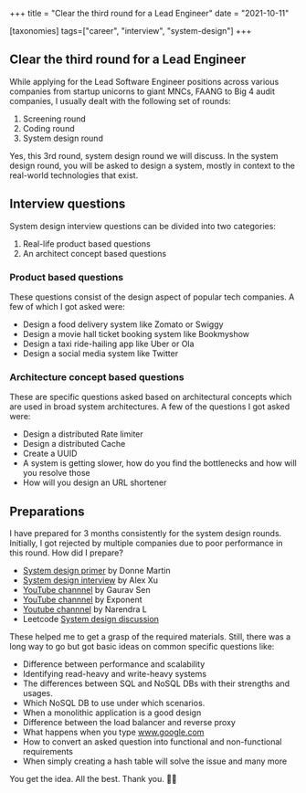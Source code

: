 +++
title = "Clear the third round for a Lead Engineer"
date = "2021-10-11"

[taxonomies]
tags=["career", "interview", "system-design"]
+++

## Clear the third round for a Lead Engineer

While applying for the Lead Software Engineer positions across various companies from startup unicorns to giant MNCs, FAANG to Big 4 audit companies, I usually dealt with the following set of rounds:

1. Screening round
2. Coding round
3. System design round

Yes, this 3rd round, system design round we will discuss. In the system design round, you will be asked to design a system, mostly in context to the real-world technologies that exist.

## Interview questions

System design interview questions can be divided into two categories:

1. Real-life product based questions
2. An architect concept based questions

### Product based questions

These questions consist of the design aspect of popular tech companies. A few of which I got asked were:


- Design a food delivery system like Zomato or Swiggy
- Design a movie hall ticket booking system like Bookmyshow
- Design a taxi ride-hailing app like Uber or Ola
- Design a social media system like Twitter

### Architecture concept based questions

These are specific questions asked based on architectural concepts which are used in broad system architectures. A few of the questions I got asked were:

- Design a distributed Rate limiter
- Design a distributed Cache
- Create a UUID
- A system is getting slower, how do you find the bottlenecks and how will you resolve those
- How will you design an URL shortener

## Preparations

I have prepared for 3 months consistently for the system design rounds. Initially, I got rejected by multiple companies due to poor performance in this round.
How did I prepare?

- [System design primer](https://github.com/donnemartin/system-design-primer) by Donne Martin
- [System design interview](https://www.amazon.in/dp/B08B3FWYBX/ref=cm_sw_em_r_mt_dp_SGSF949GD0HWW3MS4C45) by Alex Xu
- [YouTube channnel](https://www.youtube.com/channel/UCRPMAqdtSgd0Ipeef7iFsKw) by Gaurav Sen
- [YouTube channnel](https://www.youtube.com/channel/UCjm_qVkCPjOVDz9BWjNqO9A) by Exponent
- [Youtube channnel](https://www.youtube.com/channel/UCn1XnDWhsLS5URXTi5wtFTA) by Narendra L
- Leetcode [System design discussion](https://leetcode.com/discuss/interview-question/system-design?currentPage=1&orderBy=hot&query=)

These helped me to get a grasp of the required materials. Still, there was a long way to go but got basic ideas on common specific questions like:

- Difference between performance and scalability
- Identifying read-heavy and write-heavy systems
- The differences between SQL and NoSQL DBs with their strengths and usages.
- Which NoSQL DB to use under which scenarios.
- When a monolithic application is a good design
- Difference between the load balancer and reverse proxy
- What happens when you type www.google.com
- How to convert an asked question into functional and non-functional requirements
- When simply creating a hash table will solve the issue and many more

You get the idea. All the best.
Thank you. 🙏🏼